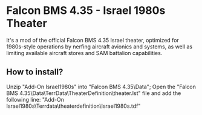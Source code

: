 # Falcon BMS 4.35 - Israel 1980s Theater
It's a mod of the official Falcon BMS 4.35 Israel theater, optimized for 1980s-style operations by nerfing aircraft avionics and systems, as well as limiting available aircraft stores and SAM battalion capabilities.

## How to install?
Unzip "Add-On Israel1980s" into "Falcon BMS 4.35\Data\";
Open the "Falcon BMS 4.35\Data\TerrData\TheaterDefinition\theater.lst" file and add the following line:
"Add-On Israel1980s\Terrdata\theaterdefinition\Israel1980s.tdf"
